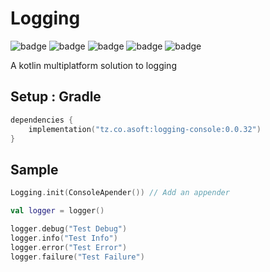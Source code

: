 # Logging

![badge][badge-maven] ![badge][badge-mpp] ![badge][badge-android] ![badge][badge-js] ![badge][badge-jvm]

A kotlin multiplatform solution to logging

## Setup : Gradle

```kotlin
dependencies {
    implementation("tz.co.asoft:logging-console:0.0.32")
}
```

## Sample

```kotlin
Logging.init(ConsoleApender()) // Add an appender

val logger = logger()

logger.debug("Test Debug")
logger.info("Test Info")
logger.error("Test Error")
logger.failure("Test Failure")
```

[badge-maven]: https://img.shields.io/maven-central/v/tz.co.asoft/logging-core/0.0.32?style=flat

[badge-mpp]: https://img.shields.io/badge/kotlin-multiplatform-blue?style=flat

[badge-android]: http://img.shields.io/badge/platform-android-brightgreen.svg?style=flat

[badge-js]: http://img.shields.io/badge/platform-js-yellow.svg?style=flat

[badge-jvm]: http://img.shields.io/badge/platform-jvm-orange.svg?style=flat
